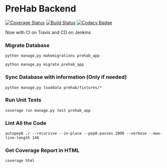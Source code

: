 # PreHab Backend
[![Coverage Status](https://coveralls.io/repos/github/cubicon-feup/prehab-backend/badge.svg?branch=master)](https://coveralls.io/github/cubicon-feup/prehab-backend?branch=master)
[![Build Status](https://travis-ci.org/cubicon-feup/prehab-backend.svg?branch=master)](https://travis-ci.org/cubicon-feup/prehab-backend)
[![Codacy Badge](https://api.codacy.com/project/badge/Grade/be081261e0084083ad03f6d1ef13e6fd)](https://www.codacy.com/app/Cubicon/prehab-backend?utm_source=github.com&amp;utm_medium=referral&amp;utm_content=cubicon-feup/prehab-backend&amp;utm_campaign=Badge_Grade)

Now with CI on Travis and CD on Jenkins

### Migrate Database
`python manage.py makemigrations prehab_app`

`python manage.py migrate prehab_app`

### Sync Database with information (Only if needed)
`python manage.py loaddata prehab/fixtures/*`

### Run Unit Tests
`coverage run manage.py test prehab_app`

### Lint All the Code
`autopep8 ./ --recursive --in-place --pep8-passes 2000 --verbose --max-line-length 140`

### Get Coverage Report in HTML
`coverage html`
